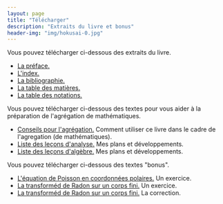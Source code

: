 ```yaml
---
layout: page
title: "Télécharger"
description: "Extraits du livre et bonus"
header-img: "img/hokusai-0.jpg"
---
```


Vous pouvez télécharger ci-dessous des extraits du livre.

* [La préface.](files/preface.pdf)
* [L'index.](files/index.pdf)
* [La bibliographie.](files/bibliographie.pdf)
* [La table des matières.](files/table_matieres.pdf)
* [La table des notations.](files/table_notations.pdf)

Vous pouvez télécharger ci-dessous des textes pour vous aider à la préparation de l'agrégation de mathématiques.

* [Conseils pour l'agrégation.](files/adtf-agreg.pdf)	  Comment utiliser ce livre dans le cadre de l'agregation (de mathématiques).
* [Liste des leçons d'analyse.](files/lecons_analyse.pdf) Mes plans et développements. 
* [Liste des leçons d'algèbre.](files/lecons_algebre.pdf) Mes plans et développements. 

Vous pouvez télécharger ci-dessous des textes "bonus".

* [L'équation de Poisson en coordonnées polaires.](files/)	  Un exercice.
* [La transforméd de Radon sur un corps fini.](files/)	  Un exercice.
* [La transforméd de Radon sur un corps fini.](files/)	  La correction.








